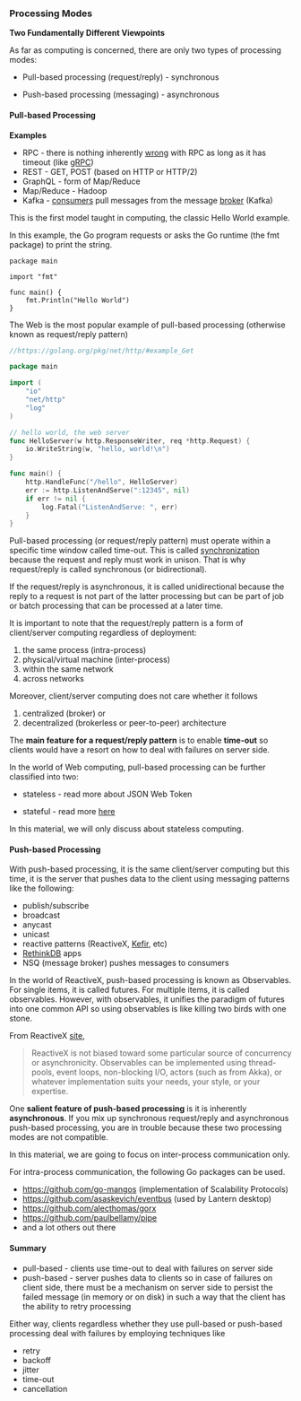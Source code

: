 <script>
  (function(i,s,o,g,r,a,m){i['GoogleAnalyticsObject']=r;i[r]=i[r]||function(){
  (i[r].q=i[r].q||[]).push(arguments)},i[r].l=1*new Date();a=s.createElement(o),
  m=s.getElementsByTagName(o)[0];a.async=1;a.src=g;m.parentNode.insertBefore(a,m)
  })(window,document,'script','//www.google-analytics.com/analytics.js','ga');

  ga('create', 'UA-71257746-1', 'auto');
  ga('send', 'pageview');

</script>

### Processing Modes

**Two Fundamentally Different Viewpoints**

As far as computing is concerned, there are only two types of processing modes:

- Pull-based processing (request/reply) - synchronous

- Push-based processing (messaging) - asynchronous

#### Pull-based Processing

**Examples**

- RPC - there is nothing inherently [wrong](http://armstrongonsoftware.blogspot.com/2008/05/road-we-didnt-go-down.html) with RPC as long as it has timeout (like [gRPC](http://www.grpc.io/posts/principles/))
- REST - GET, POST (based on HTTP or HTTP/2)
- GraphQL - form of Map/Reduce
- Map/Reduce - Hadoop
- Kafka - [consumers](http://sookocheff.com/post/kafka/kafka-in-a-nutshell/) pull messages from the message [broker](https://kafka.apache.org/08/design.html) (Kafka)

This is the first model taught in computing, the classic Hello World example.

In this example, the Go program requests or asks the Go runtime (the fmt package) to print the string.

```
package main

import "fmt"

func main() {
	fmt.Println("Hello World")
}
```



The Web is the most popular example of pull-based processing (otherwise known as request/reply pattern)

```go
//https://golang.org/pkg/net/http/#example_Get

package main

import (
	"io"
	"net/http"
	"log"
)

// hello world, the web server
func HelloServer(w http.ResponseWriter, req *http.Request) {
	io.WriteString(w, "hello, world!\n")
}

func main() {
	http.HandleFunc("/hello", HelloServer)
	err := http.ListenAndServe(":12345", nil)
	if err != nil {
		log.Fatal("ListenAndServe: ", err)
	}
}
```

Pull-based processing (or request/reply pattern) must operate within a specific time window called time-out. This is called 
[synchronization](https://en.wikipedia.org/wiki/Synchronous_communication) because the request and reply must work in unison. That is why request/reply is called synchronous (or bidirectional).

If the request/reply is asynchronous, it is called unidirectional because the reply to a request is not part of the latter processing but can 
be part of job or batch processing that can be processed at a later time.

It is important to note that the request/reply pattern is a form of client/server computing regardless of deployment:

1. the same process (intra-process)
2. physical/virtual machine (inter-process)
3. within the same network
4. across networks

Moreover, client/server computing does not care whether it follows 

1. centralized (broker) or 
2. decentralized (brokerless or peer-to-peer) architecture

The **main feature for a request/reply pattern** is to enable **time-out** so clients would have a resort on how to deal with failures on server side.

In the world of Web computing, pull-based processing can be further classified into two:

- stateless - read more about JSON Web Token

- stateful - read more [here](http://highscalability.com/blog/2015/10/12/making-the-case-for-building-scalable-stateful-services-in-t.html)

In this material, we will only discuss about stateless computing.



#### Push-based Processing

With push-based processing, it is the same client/server computing but this time, it is the server that pushes data to the client using 
messaging patterns like the following:

- publish/subscribe
- broadcast
- anycast
- unicast
- reactive patterns (ReactiveX, [Kefir](https://github.com/rpominov/kefir), etc)
- [RethinkDB](https://www.rethinkdb.com/faq) apps
- NSQ (message broker) pushes messages to consumers

In the world of ReactiveX, push-based processing is known as Observables. For single items, it is called futures. For multiple items, it is
called observables. However, with observables, it unifies the paradigm of futures into one common API so using observables is like killing
two birds with one stone.

From ReactiveX [site](http://reactivex.io/intro.html),

> ReactiveX is not biased toward some particular source of concurrency or asynchronicity. Observables can be implemented using thread-pools, event loops, non-blocking I/O, actors (such as from Akka), or whatever implementation suits your needs, your style, or your expertise.

One **salient feature of push-based processing** is it is inherently **asynchronous**. If you mix up synchronous request/reply and asynchronous push-based processing, you are in trouble because these two processing modes are not compatible.

In this material, we are going to focus on inter-process communication only.

For intra-process communication, the following Go packages can be used.

- https://github.com/go-mangos (implementation of Scalability Protocols)
- https://github.com/asaskevich/eventbus (used by Lantern desktop)
- https://github.com/alecthomas/gorx
- https://github.com/paulbellamy/pipe
- and a lot others out there

#### Summary

- pull-based - clients use time-out to deal with failures on server side
- push-based - server pushes data to clients so in case of failures on client side, there must be a mechanism on server side to persist the failed message (in memory or on disk) in such a way that the client has the ability to retry processing

Either way, clients regardless whether they use pull-based or push-based processing deal with failures by employing techniques like

- retry
- backoff
- jitter
- time-out
- cancellation
